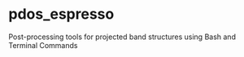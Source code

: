 # pdos_espresso
Post-processing tools for projected band structures using Bash and Terminal Commands
